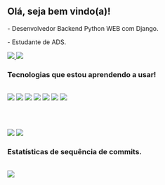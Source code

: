 
<div>
<h2>Olá, seja bem vindo(a)!</h2> 
  <p> - Desenvolvedor Backend Python WEB com Django. </p>
  <p> - Estudante de ADS. </p>
  
</div>

<div>
  <a href="https://web.whatsapp.com/send?phone=5532987158659 target=_blank">
    <img src="https://img.shields.io/badge/WhatsApp-25D366?style=for-the-badge&logo=whatsapp&logoColor=white"/>
  </a>
  <a herf="mailto:guilhermejf17@hotmail.com">
    <img src="https://img.shields.io/badge/Gmail-D14836?style=for-the-badge&logo=gmail&logoColor=white"/>
  </a>
 </div>

<h3>Tecnologias que estou aprendendo a usar!</h3> <br>
<div>
<img src="https://img.shields.io/badge/javascript%20-%23323330.svg?&style=for-the-badge&logo=javascript&logoColor=%23F7DF1E"/> 
<img src="https://img.shields.io/badge/html5%20-%23E34F26.svg?&style=for-the-badge&logo=html5&logoColor=white"/> 
<img src="https://img.shields.io/badge/css3%20-%231572B6.svg?&style=for-the-badge&logo=css3&logoColor=white"/> 
<img src="https://img.shields.io/badge/Python-FFD43B?style=for-the-badge&logo=python&logoColor=blue"/>
<img src="https://img.shields.io/badge/Django-092E20?style=for-the-badge&logo=django&logoColor=green"/>
<img src="https://img.shields.io/badge/MySQL-005C84?style=for-the-badge&logo=mysql&logoColor=white"/>
<img src="https://img.shields.io/badge/Docker-2CA5E0?style=for-the-badge&logo=docker&logoColor=white"/>
</div>

<br><br>

<div> 
  <img src="https://github-readme-stats.vercel.app/api?username=Guilherme-Oliveira-Cunha&show_icons=true&title_color=03bb85&icon_color=03bb85text_color=03bb85&bg_color=fff&count_private=true"/>
  <img src="https://github-readme-stats.vercel.app/api/top-langs/?username=Guilherme-Oliveira-Cunha&show_icons=true&title_color=03bb85&icon_color=03bb85&text_color=03bb85&bg_color=fff&count_private=true"/>
</div>
 
<h3>Estatísticas de sequência de commits.</h3> <br>
<div> 
  <img src="https://github-readme-streak-stats.herokuapp.com/?user=Guilherme-Oliveira-Cunha&theme=vue">
</div>





















